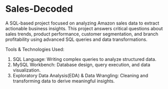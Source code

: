 # Sales-Decoded
A SQL-based project focused on analyzing Amazon sales data to extract actionable business insights. This project answers critical questions about sales trends, product performance, customer segmentation, and branch profitability using advanced SQL queries and data transformations.

Tools & Technologies Used:
1. SQL Language: Writing complex queries to analyze structured data.
2. MySQL Workbench: Database design, query execution, and data visualization.
3. Exploratory Data Analysis(EDA) & Data Wrangling: Cleaning and transforming data to derive meaningful insights.
